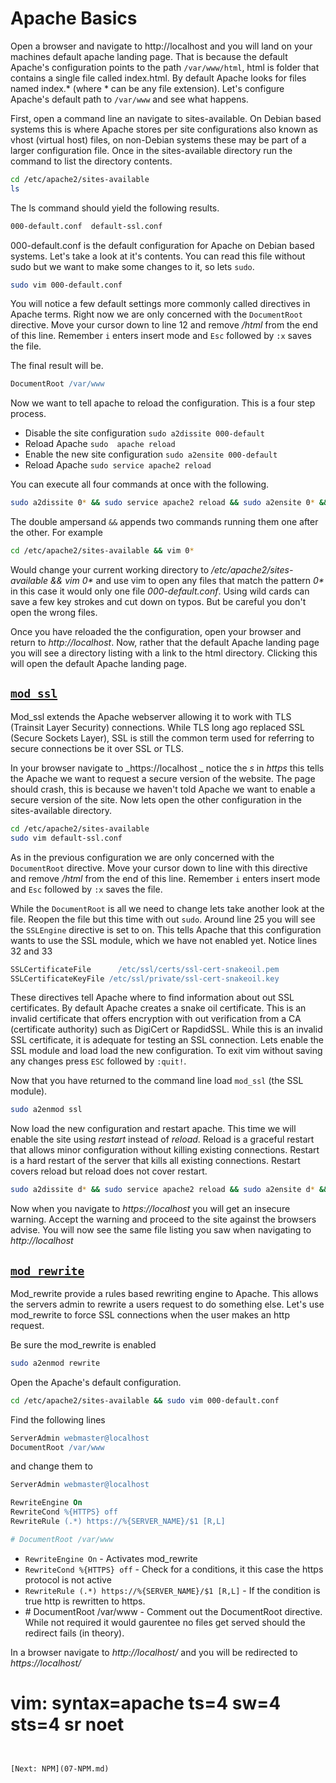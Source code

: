 # Apache Basics


Open a browser and navigate to http://localhost and you will land on your machines default apache landing page. That is because the default Apache's configuration points to the path ```/var/www/html```, html is folder that contains a single file called index.html. By default Apache looks for files named index.\* (where \* can be any file extension). Let's configure Apache's default path to ```/var/www``` and see what happens.

First, open a command line an navigate to sites-available. On Debian based systems this is where Apache stores per site configurations also known as vhost (virtual host) files, on non-Debian systems these may be part of a larger configuration file. Once in the sites-available directory run the command to list the directory contents. 

```sh
cd /etc/apache2/sites-available
ls
```

The ls command should yield the following results.

```sh
000-default.conf  default-ssl.conf
```

000-default.conf is the default configuration for Apache on Debian based systems. Let's take a look at it's contents. You can read this file without sudo but we want to make some changes to it, so lets ```sudo```.

```sh
sudo vim 000-default.conf
```

You will notice a few default settings more commonly called directives in Apache terms. Right now we are only concerned with the ```DocumentRoot``` directive.   Move your cursor down to line 12 and remove _/html_ from the end of this line. Remember ```i``` enters insert mode and ```Esc``` followed by ```:x``` saves the file.

The final result will be.
```apache
DocumentRoot /var/www
```

Now we want to tell apache to reload the configuration. This is a four step process.
* Disable the site configuration ```sudo a2dissite 000-default```
* Reload Apache ```sudo  apache reload```
* Enable the new site configuration ```sudo a2ensite 000-default```
* Reload Apache ```sudo service apache2 reload```

You can execute all four commands at once with the following.
```sh
sudo a2dissite 0* && sudo service apache2 reload && sudo a2ensite 0* && sudo service apache2 reload
```

The double ampersand ```&&``` appends two commands running them one after the other. For example

```sh
cd /etc/apache2/sites-available && vim 0*
```

Would change your current working directory to _/etc/apache2/sites-available && vim 0*_ and use vim to open any files that match the pattern _0*_ in this case it would only one file _000-default.conf_. Using wild cards can save a few key strokes and cut down on typos. But be careful you don't open the wrong files.

Once you have reloaded the the configuration, open your browser and return to *http://localhost*. Now, rather that the default Apache landing page you will see a directory listing with a link to the html directory. Clicking this will open the default Apache landing page.

## [```mod_ssl```](http://httpd.apache.org/docs/current/mod/mod_ssl.html)

Mod_ssl extends the Apache webserver allowing it to work with TLS (Trainsit Layer Security) connections. While TLS long ago replaced SSL (Secure Sockets Layer), SSL is still the common term used for referring to secure connections be it over SSL or TLS.

In your browser navigate to _https://localhost _ notice the _s_ in _https_ this tells the Apache we want to request a secure version of the website. The page should crash, this is because we haven't told Apache we want to enable a secure version of the site. Now lets open the other configuration in the sites-available directory.

```sh
cd /etc/apache2/sites-available
sudo vim default-ssl.conf
```

As in the  previous configuration we are only concerned with the ```DocumentRoot``` directive. Move your cursor down to line with this directive and remove _/html_ from the end of this line. Remember ```i``` enters insert mode and ```Esc``` followed by ```:x``` saves the file.

 While the ```DocumentRoot``` is all we need to change lets take another look at the file. Reopen the file but this time with out ```sudo```. Around line 25 you will see the ```SSLEngine``` directive is set to on. This tells Apache that this configuration wants to use the SSL module, which we have not enabled yet.
Notice lines 32 and 33

```apache
SSLCertificateFile      /etc/ssl/certs/ssl-cert-snakeoil.pem
SSLCertificateKeyFile /etc/ssl/private/ssl-cert-snakeoil.key
```

These directives tell Apache where to find information about out SSL certificates. By default Apache creates a snake oil certificate. This is an invalid certificate that offers encryption with out verification from a CA (certificate authority) such as DigiCert or RapdidSSL. While this is an invalid SSL certificate, it is adequate for testing an SSL connection. Lets enable the SSL module and load load the new configuration. To exit vim without saving any changes press ```ESC``` followed by ```:quit!```.

Now that you have returned to the command line load ```mod_ssl``` (the SSL module).

```sh
sudo a2enmod ssl
```

Now load the new configuration and restart apache. This time we will enable the site using _restart_ instead of _reload_. Reload is a graceful restart that allows minor configuration without killing existing connections. Restart is a hard restart of the server that kills all existing connections. Restart covers reload but reload does not cover restart.

```sh
sudo a2dissite d* && sudo service apache2 reload && sudo a2ensite d* && sudo service apache2 restart
```

Now when you navigate to *https://localhost* you will get an insecure warning. Accept the warning and proceed to the site against the browsers advise. You will now see the same file listing you saw when navigating to *http://localhost*

## [```mod_rewrite```](http://httpd.apache.org/docs/current/mod/mod_rewrite.html)

Mod_rewrite provide a rules based rewriting engine to Apache. This allows the servers admin to rewrite a users request to do something else. Let's use mod_rewrite to force SSL connections when the user makes an http request.

Be sure the mod_rewrite is enabled

```sh
sudo a2enmod rewrite
```

Open the Apache's default configuration.

```sh
cd /etc/apache2/sites-available && sudo vim 000-default.conf
```

Find the following lines

```apache
ServerAdmin webmaster@localhost
DocumentRoot /var/www
```

and change them to

```apache
ServerAdmin webmaster@localhost

RewriteEngine On
RewriteCond %{HTTPS} off
RewriteRule (.*) https://%{SERVER_NAME}/$1 [R,L]

# DocumentRoot /var/www
```
* ```RewriteEngine On``` - Activates mod_rewrite
* ```RewriteCond %{HTTPS} off``` - Check for a conditions, it this case the https protocol is not active
* ```RewriteRule (.*) https://%{SERVER_NAME}/$1 [R,L]``` - If the condition is true http is rewritten to https.
* \# DocumentRoot /var/www - Comment out the DocumentRoot directive. While not required it would gaurentee no files get served should the redirect fails (in theory).


In a browser navigate to *http://localhost/* and you will be redirected to
*https://localhost/*


# vim: syntax=apache ts=4 sw=4 sts=4 sr noet
```


[Next: NPM](07-NPM.md)
